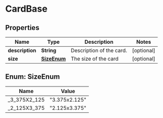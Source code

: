 

# CardBase


## Properties

| Name | Type | Description | Notes |
|------------ | ------------- | ------------- | -------------|
|**description** | **String** | Description of the card. |  [optional] |
|**size** | [**SizeEnum**](#SizeEnum) | The size of the card |  [optional] |



## Enum: SizeEnum

| Name | Value |
|---- | -----|
| _3_375X2_125 | &quot;3.375x2.125&quot; |
| _2_125X3_375 | &quot;2.125x3.375&quot; |



